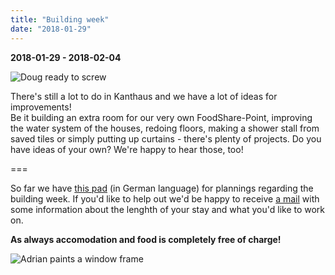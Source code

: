 ```yaml
---
title: "Building week"
date: "2018-01-29"
---
```


**2018-01-29 - 2018-02-04**

![Doug ready to screw](/pics/dougScrewdriver.jpg)

There's still a lot to do in Kanthaus and we have a lot of ideas for improvements!  
Be it building an extra room for our very own FoodShare-Point, improving the water system of the houses, redoing floors, making a shower stall from saved tiles or simply putting up curtains - there's plenty of projects. Do you have ideas of your own? We're happy to hear those, too!

===

So far we have [this pad](https://pad.systemli.org/p/buildingWeekPlanning) (in German language) for plannings regarding the building week. If you'd like to help out we'd be happy to receive [a mail](mailto:hello@kanthaus.online) with some information about the lenghth of your stay and what you'd like to work on.

**As always accomodation and food is completely free of charge!**

![Adrian paints a window frame](/pics/adrianPaint.jpg)
